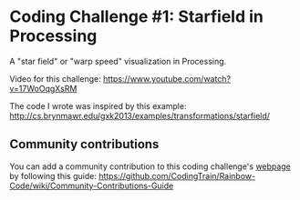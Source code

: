 # Coding Challenge #1: Starfield in Processing

A "star field" or "warp speed" visualization in Processing.

Video for this challenge: https://www.youtube.com/watch?v=17WoOqgXsRM

The code I wrote was inspired by this example: http://cs.brynmawr.edu/gxk2013/examples/transformations/starfield/

## Community contributions

You can add a community contribution to this coding challenge's [webpage](http://codingtrain.github.io/Rainbow-Code/CodingChallenges/01-starfield.html) by following this guide: https://github.com/CodingTrain/Rainbow-Code/wiki/Community-Contributions-Guide
